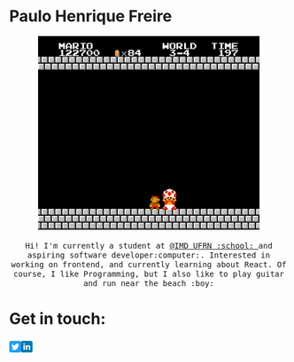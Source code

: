 
# Paulo Henrique Freire

  <p align="center">
  <img src="https://github.com/Paulof53/Paulof53/blob/master/thankyoumario%20(1).gif" width=400>
  <br><br>

<samp>
    Hi! I'm currently a student at <a href="https://imd.ufrn.br/portal/">@IMD UFRN :school: </a> and aspiring software developer:computer:. Interested in working on frontend, and currently learning about React.  Of course, I like Programming, but I also like to play guitar and run near the beach :boy:
  </samp>
</p>

# Get in touch:
<!-- 
[Twitter](https://twitter.com/freireopaulo)
[Linkedin] (https://www.linkedin.com/in/phfreire)
[E-mail] (mailto:paulo.freire53@gmail.com)
-->
### 
<a href="https://twitter.com/freireopaulo">
  <img align="left" alt="Vedant Jajoo Twitter" width="21px" src="https://raw.githubusercontent.com/edent/SuperTinyIcons/099dc12b59179d07d534069bc8551718f786d91a/images/svg/twitter.svg" />
</a>
<a href="https://www.linkedin.com/in/phfreire/">
  <img align="left" alt="Vedant Jajoo Linkdin" width="21px" src="https://raw.githubusercontent.com/edent/SuperTinyIcons/099dc12b59179d07d534069bc8551718f786d91a/images/svg/linkedin.svg" />
</a>
